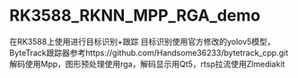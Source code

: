 # RK3588_RKNN_MPP_RGA_demo
在RK3588上使用进行目标识别+跟踪
目标识别使用官方修改的yolov5模型，ByteTrack跟踪器参考https://github.com/Handsome36233/bytetrack_cpp.git
解码使用Mpp，图形预处理使用rga，解码显示用Qt5，rtsp拉流使用Zlmediakit
